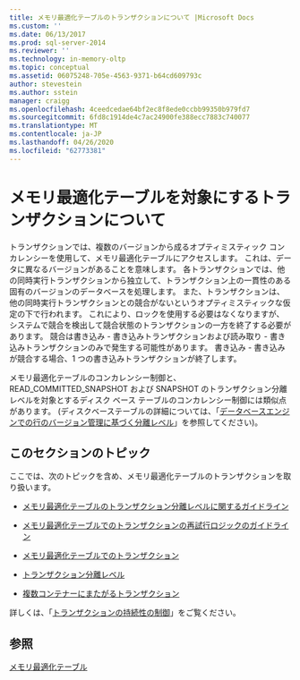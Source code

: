 ```yaml
---
title: メモリ最適化テーブルのトランザクションについて |Microsoft Docs
ms.custom: ''
ms.date: 06/13/2017
ms.prod: sql-server-2014
ms.reviewer: ''
ms.technology: in-memory-oltp
ms.topic: conceptual
ms.assetid: 06075248-705e-4563-9371-b64cd609793c
author: stevestein
ms.author: sstein
manager: craigg
ms.openlocfilehash: 4ceedcedae64bf2ec8f8ede0ccbb99350b979fd7
ms.sourcegitcommit: 6fd8c1914de4c7ac24900fe388ecc7883c740077
ms.translationtype: MT
ms.contentlocale: ja-JP
ms.lasthandoff: 04/26/2020
ms.locfileid: "62773381"
---
```

# <a name="understanding-transactions-on-memory-optimized-tables"></a>メモリ最適化テーブルを対象にするトランザクションについて
  トランザクションでは、複数のバージョンから成るオプティミスティック コンカレンシーを使用して、メモリ最適化テーブルにアクセスします。 これは、データに異なるバージョンがあることを意味します。 各トランザクションでは、他の同時実行トランザクションから独立して、トランザクション上の一貫性のある固有のバージョンのデータベースを処理します。 また、トランザクションは、他の同時実行トランザクションとの競合がないというオプティミスティックな仮定の下で行われます。 これにより、ロックを使用する必要はなくなりますが、システムで競合を検出して競合状態のトランザクションの一方を終了する必要があります。 競合は書き込み - 書き込みトランザクションおよび読み取り - 書き込みトランザクションのみで発生する可能性があります。 書き込み - 書き込みが競合する場合、1 つの書き込みトランザクションが終了します。  
  
 メモリ最適化テーブルのコンカレンシー制御と、READ_COMMITTED_SNAPSHOT および SNAPSHOT のトランザクション分離レベルを対象とするディスク ベース テーブルのコンカレンシー制御には類似点があります。 (ディスクベーステーブルの詳細については、「[データベースエンジンでの行のバージョン管理に基づく分離レベル](https://msdn.microsoft.com/library/ms177404\(v=sql.100\).aspx)」を参照してください)。  
  
## <a name="topics-in-this-section"></a>このセクションのトピック  
 ここでは、次のトピックを含め、メモリ最適化テーブルのトランザクションを取り扱います。  
  
-   [メモリ最適化テーブルのトランザクション分離レベルに関するガイドライン](../relational-databases/in-memory-oltp/memory-optimized-tables.md)  
  
-   [メモリ最適化テーブルでのトランザクションの再試行ロジックのガイドライン](guidelines-for-retry-logic-for-transactions-on-memory-optimized-tables.md)  
  
-   [メモリ最適化テーブルでのトランザクション](transactions-in-memory-optimized-tables.md)  
  
-   [トランザクション分離レベル](transaction-isolation-levels.md)  
  
-   [複数コンテナーにまたがるトランザクション](cross-container-transactions.md)  
  
 詳しくは、「[トランザクションの持続性の制御](../relational-databases/logs/control-transaction-durability.md)」をご覧ください。  
  
## <a name="see-also"></a>参照  
 [メモリ最適化テーブル](../relational-databases/in-memory-oltp/memory-optimized-tables.md)  
  
  
